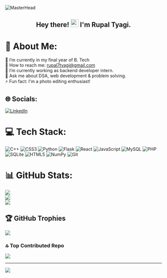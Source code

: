 ![MasterHead](https://i.pinimg.com/originals/76/9a/86/769a86d68adb7b0f4f659a3b15ce99c5.gif)

<h2 align="center">Hey there! <img src="https://gifdb.com/images/high/cute-wave-emoji-hand-59s88kk0zj3xho40.gif" style="height:25px;" height="25"/> I'm Rupal Tyagi.</h2>


# 💫 About Me:
🔭 I’m currently in my final year of B. Tech<br>🤝 How to reach me: rupal7tyagi@gmail.com<br>🌱 I’m currently working as backend developer intern. <br>💬 Ask me about DSA, web development & problem solving.<br>⚡ Fun fact: I'm a photo editing enthusiast!


## 🌐 Socials:
[![LinkedIn](https://img.shields.io/badge/LinkedIn-%230077B5.svg?logo=linkedin&logoColor=white)](https://linkedin.com/in/https://www.linkedin.com/in/rupal-tyagi-6a1a41236/) 


# 💻 Tech Stack:
![C++](https://img.shields.io/badge/c++-%2300599C.svg?style=flat&logo=c%2B%2B&logoColor=white) ![CSS3](https://img.shields.io/badge/css3-%231572B6.svg?style=flat&logo=css3&logoColor=white) ![Python](https://img.shields.io/badge/python-3670A0?style=flat&logo=python&logoColor=ffdd54) ![Flask](https://img.shields.io/badge/flask-%23000.svg?style=flat&logo=flask&logoColor=white) ![React](https://img.shields.io/badge/react-%2320232a.svg?style=flat&logo=react&logoColor=%2361DAFB) ![JavaScript](https://img.shields.io/badge/javascript-%23323330.svg?style=flat&logo=javascript&logoColor=%23F7DF1E) ![MySQL](https://img.shields.io/badge/mysql-4479A1.svg?style=flat&logo=mysql&logoColor=white) ![PHP](https://img.shields.io/badge/php-%23777BB4.svg?style=flat&logo=php&logoColor=white) ![SQLite](https://img.shields.io/badge/sqlite-%2307405e.svg?style=flat&logo=sqlite&logoColor=white) ![HTML5](https://img.shields.io/badge/html5-%23E34F26.svg?style=flat&logo=html5&logoColor=white) ![NumPy](https://img.shields.io/badge/numpy-%23013243.svg?style=flat&logo=numpy&logoColor=white) ![Git](https://img.shields.io/badge/git-%23F05033.svg?style=flat&logo=git&logoColor=white)


# 📊 GitHub Stats:
![](https://github-readme-stats.vercel.app/api?username=rupaltyagi&theme=dracula&hide_border=true&include_all_commits=false&count_private=false)<br/>
![](https://github-readme-streak-stats.herokuapp.com/?user=rupaltyagi&theme=dracula&hide_border=true)<br/>
![](https://github-readme-stats.vercel.app/api/top-langs/?username=rupaltyagi&theme=dracula&hide_border=true&include_all_commits=false&count_private=false&layout=compact)


## 🏆 GitHub Trophies
![](https://github-profile-trophy.vercel.app/?username=rupaltyagi&theme=dracula&no-frame=true&no-bg=false&margin-w=4)


### 🔝 Top Contributed Repo
![](https://github-contributor-stats.vercel.app/api?username=rupaltyagi&limit=5&theme=dracula&combine_all_yearly_contributions=true)

---
[![](https://visitcount.itsvg.in/api?id=rupaltyagi&icon=10&color=11)](https://visitcount.itsvg.in)

<!-- Proudly created with GPRM ( https://gprm.itsvg.in ) -->
